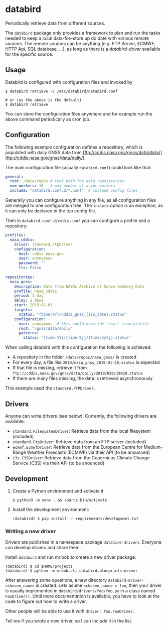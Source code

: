 # databird

Periodically retrieve data from different sources.

The `databird` package only provides a framework to plan and run the tasks needed to keep a local data-file-store up do date with various remote sources.
The remote sources can be anything (e.g. FTP Server, ECMWF, HTTP Api, SQL database, ...), as long as there is a *databird-driver* available for the specific source.

## Usage

Databird is configured with configuration files and invoked by

```
$ databird retrieve -c /etc/databird/databird.conf

# or (as the above is the default)
$ databird retrieve
```

You can store the configuration files anywhere and for example run the above command periodically as cron job.

## Configuration

The following example configuration defines a repository, which is populated with daily GNSS data from [ftp://cddis.nasa.gov/gnss/data/daily/](ftp://cddis.nasa.gov/gnss/data/daily/).

The main configuration file (usually `databird.conf`) could look like that:

```yml
general:
  root: /data/repos # root path for data repositories
  num-workers: 16   # max number of async workers
  include: "databird.conf.d/*.conf"  # include config files
```

Generally you can configure anything in any file, as all configuration files are merged to one configuration tree. The `include` option is an exception, as it can only be declared in the top config file.

Then in `databird.conf.d/cddis.conf` you can configure a profile and a repository:

```yml
profiles:
  nasa_cddis:
    driver: standard.FtpDriver
    configuration:
      host: cddis.nasa.gov
      user: anonymous
      password: ""
      tls: False
       
repositories:
  nasa_gnss:
    description: Data from NASAs Archive of Space Geodesy Data
    profile: nasa_cddis
    period: 1 day
    delay: 2 days
    start: 2019-01-01
    targets:
      status: "{time:%Y}/cddis_gnss_{iso_date}.status"
    configuration:
      user: anonymous  # this could override 'user' from profile
      root: "/gnss/data/daily"
      patterns:
        status: "{time:%Y}/{time:%j}/{time:%y%j}.status"
```

When calling databird with this configuration the following is achieved:

* A repository in the folder `/data/repos/nasa_gnss/` is created
* For every day, a file like `2019/nasa_gnss_2019-01-20.status` is expected
* If that file is missing, retrieve it from `ftp://cddis.nasa.gov/gnss/data/daily/2019/020/19020.status`
* If there are many files missing, the data is retrieved asynchronously

This example used the `standard.FTPDriver`.

## Drivers

Anyone can write drivers (see below). Currently, the following drivers are available:

* `standard.FilesystemDriver`: Retrieve data from the local filesystem (included)
* `standard.FtpDriver`: Retrieve data from an FTP server (included)
* `ecmwf.EcmwfDriver`: Retrieve data from the European Centre for Medium-Range Weather Forecasts (ECMWF) via their API (to be anounced)
* `c3s.C3SDriver`: Retrieve data from the Copernicus Climate Change Service (C3S) via their API (to be anounced)


## Development

1. Create a Python environment and activate it
   ``` shell
   $ python3 -m venv . && source bin/activate
   ```
2. Install the development environment:
   ``` shell
   (databird) $ pip install -r requirements/development.txt
   ```

### Writing a new driver

Drivers are published in a namespace package `databird-drivers`. Everyone can develop drivers and share them.

Install `databird` and run mr.bob to create a new driver package:

```
(databird) $ cd $HOME/projects
(databird) $ python -m mrbob.cli databird.blueprints:driver
```

After answering some questions, a new directory `databird-driver-<chosen_name>` is created.
Lets asume `<chosen_name> = foo`, then your driver is usually implemented in `databird/drivers/foo/foo.py` in a class named `FooDriver()`.
Until more documentation is available, you have to look at the code to figure out how to write a driver.

Other people will be able to use it with `driver: foo.FooDriver`.

Tell me if you wrote a new driver, so I can include it in the list.

